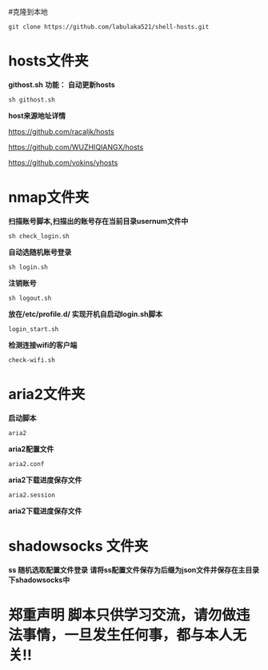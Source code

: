 #克隆到本地

 `git clone https://github.com/labulaka521/shell-hosts.git`

# hosts文件夹
**githost.sh**
**功能：**  **自动更新hosts**

`sh githost.sh`


**host来源地址详情**

<https://github.com/racaljk/hosts>

<https://github.com/WUZHIQIANGX/hosts>

<https://github.com/vokins/yhosts>
# nmap文件夹

**扫描账号脚本,扫描出的账号存在当前目录usernum文件中**

`sh check_login.sh`

**自动选随机账号登录**

`sh login.sh`

 **注销账号**

`sh logout.sh`

**放在/etc/profile.d/ 实现开机自启动login.sh脚本**

`login_start.sh`

**检测连接wifi的客户端**

`check-wifi.sh`

# aria2文件夹

**启动脚本**

`aria2`

**aria2配置文件**

`aria2.conf`

**aria2下载进度保存文件**

`aria2.session`

**aria2下载进度保存文件**

# shadowsocks 文件夹
**ss 随机选取配置文件登录**
**请将ss配置文件保存为后缀为json文件并保存在主目录下shadowsocks中**


# 郑重声明 脚本只供学习交流，请勿做违法事情，一旦发生任何事，都与本人无关!!
